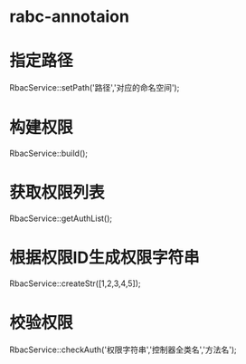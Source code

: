 # rabc-annotaion
# 指定路径
RbacService::setPath('路径','对应的命名空间');
# 构建权限
RbacService::build();
# 获取权限列表
RbacService::getAuthList();
# 根据权限ID生成权限字符串
RbacService::createStr([1,2,3,4,5]);
# 校验权限
RbacService::checkAuth('权限字符串','控制器全类名','方法名');